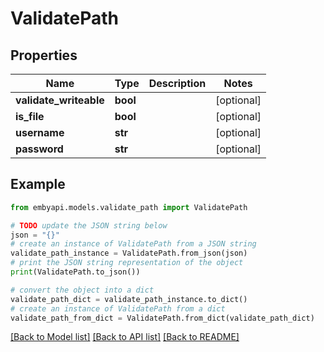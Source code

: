 # ValidatePath


## Properties

Name | Type | Description | Notes
------------ | ------------- | ------------- | -------------
**validate_writeable** | **bool** |  | [optional] 
**is_file** | **bool** |  | [optional] 
**username** | **str** |  | [optional] 
**password** | **str** |  | [optional] 

## Example

```python
from embyapi.models.validate_path import ValidatePath

# TODO update the JSON string below
json = "{}"
# create an instance of ValidatePath from a JSON string
validate_path_instance = ValidatePath.from_json(json)
# print the JSON string representation of the object
print(ValidatePath.to_json())

# convert the object into a dict
validate_path_dict = validate_path_instance.to_dict()
# create an instance of ValidatePath from a dict
validate_path_from_dict = ValidatePath.from_dict(validate_path_dict)
```
[[Back to Model list]](../README.md#documentation-for-models) [[Back to API list]](../README.md#documentation-for-api-endpoints) [[Back to README]](../README.md)


